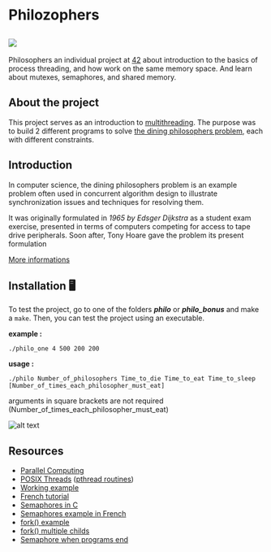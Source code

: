 # Philozophers
![](https://developer.android.com/courses/extras/images/multi-threading-2.png)
---

Philosophers an individual project at [42](https://www.42.fr/42-network/) about introduction to the basics of process threading, and how work on the same memory space.
And learn about mutexes, semaphores, and shared memory.

## About the project
This project serves as an introduction to [multithreading](https://en.wikipedia.org/wiki/Multithreading_(computer_architecture)).
The purpose was to build 2 different programs to solve [the dining philosophers problem](https://en.wikipedia.org/wiki/Dining_philosophers_problem), each with different constraints.

## Introduction

In computer science, the dining philosophers problem is an example problem often used in concurrent algorithm design to illustrate synchronization issues and techniques for resolving them.

It was originally formulated in *1965 by Edsger Dijkstra* as a student exam exercise, presented in terms of computers competing for access to tape drive peripherals. Soon after, Tony Hoare gave the problem its present formulation

[More informations](https://en.wikipedia.org/wiki/Dining_philosophers_problem)

## Installation 🖥

To test the project, go to one of the folders __*philo*__ or __*philo_bonus*__ and make a `make`. Then, you can test the project using an executable.

__example :__

`./philo_one 4 500 200 200`

__usage :__

`./philo Number_of_philosophers Time_to_die Time_to_eat Time_to_sleep [Number_of_times_each_philosopher_must_eat]`

arguments in square brackets are not required (Number_of_times_each_philosopher_must_eat)

![alt text](https://i.ibb.co/HTpDZBc/Screenshot-2021-10-12-182745.png)

## Resources

* [Parallel Computing](https://computing.llnl.gov/tutorials/parallel_comp/)
* [POSIX Threads](https://computing.llnl.gov/tutorials/pthreads/) ([pthread routines](https://computing.llnl.gov/tutorials/pthreads/#AppendixA))
* [Working example](https://timmurphy.org/2010/05/04/pthreads-in-c-a-minimal-working-example/)
* [French tutorial](https://franckh.developpez.com/tutoriels/posix/pthreads/)
* [Semaphores in C](http://greenteapress.com/thinkos/html/thinkos012.html)
* [Semaphores example in French](http://jean-luc.massat.perso.luminy.univ-amu.fr/ens/docs/thread-sem.html)
* [fork() example](https://timmurphy.org/2014/04/26/using-fork-in-cc-a-minimum-working-example/)
* [fork() multiple childs](https://stackoverflow.com/questions/876605/multiple-child-process)
* [Semaphore when programs end](https://stackoverflow.com/questions/9537068/sem-close-vs-sem-unlink-when-process-terminates)
